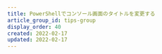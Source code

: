 ```yaml
---
title: PowerShellでコンソール画面のタイトルを変更する
article_group_id: tips-group
display_order: 40
created: 2022-02-17
updated: 2022-02-17
---
```

